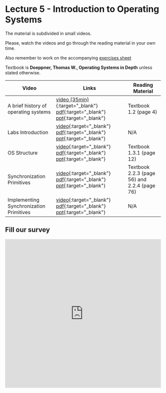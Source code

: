 # Lecture 5 - Introduction to Operating Systems

The material is subdivided in small videos.

Please, watch the videos and go through the reading material in your own time.

Also remember to work on the accompanying [exercises sheet](../exercises/EXERCISES5.html)

Textbook is **Doeppner, Thomas W., Operating Systems in Depth** unless stated otherwise.

| Video                   | Links                     |        Reading Material                                                                                                                                                                                      |
|-------------------------|---------------------------|----------------------------------------------------------------------------------------------------------------------------------------------------------------------------------------------|
| A brief history of operating systems | [video (35min)](https://web.microsoftstream.com/video/0e8dcf69-5384-4cc8-84e5-2ee6265016eb){:target="_blank"} [pdf](../slides/W5/notes1.pdf){:target="_blank"} [ppt](../slides/W5/intro1.odp){:target="_blank"} | Textbook 1.2 (page 4) |
| Labs Introduction | [video](){:target="_blank"} [pdf](){:target="_blank"} [ppt](){:target="_blank"} | N/A |
| OS Structure | [video](){:target="_blank"} [pdf](){:target="_blank"} [ppt](){:target="_blank"} | Textbook 1.3.1 (page 12) |
| Synchronization Primitives | [video](){:target="_blank"} [pdf](){:target="_blank"} [ppt](){:target="_blank"} | Textbook 2.2.3 (page 56) and 2.2.4 (page 76) |
| Implementing Synchronization Primitives | [video](){:target="_blank"} [pdf](){:target="_blank"} [ppt](){:target="_blank"} | N/A |

## Fill our survey

<iframe width="640px" height= "480px" src= "https://forms.office.com/Pages/ResponsePage.aspx?id=MH_ksn3NTkql2rGM8aQVG5N9pWWUNd5Khd6GR62JgsZUQjhUWlZOQ1c2V1A5WExWU0hUVjdZMldBSC4u&embed=true" frameborder= "0" marginwidth= "0" marginheight= "0" style= "border: none; max-width:100%; max-height:100vh" allowfullscreen webkitallowfullscreen mozallowfullscreen msallowfullscreen> </iframe>

